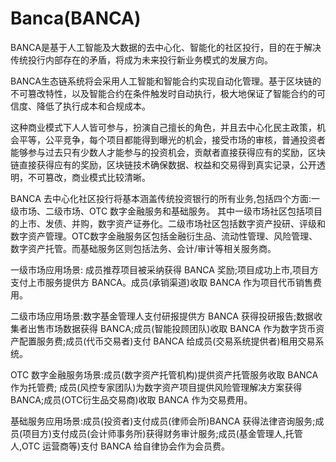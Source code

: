 # 

# Banca(BANCA)

BANCA是基于人工智能及大数据的去中心化、智能化的社区投行，目的在于解决传统投行内部存在的矛盾，将成为未来投行新业务模式的发展方向。

BANCA生态链系统将会采用人工智能和智能合约实现自动化管理。基于区块链的不可篡改特性，以及智能合约在条件触发时自动执行，极大地保证了智能合约的可信度、降低了执行成本和合规成本。

这种商业模式下人人皆可参与，扮演自己擅长的角色，并且去中心化民主政策，机会平等，公平竞争，每个项目都能得到曝光的机会，接受市场的审核，普通投资者能够参与过去只有少数人才能参与的投资机会，贡献者直接获得应有的奖励，区块链直接获得应有的奖励，区块链技术确保数据、权益和交易得到真实记录，公开透明，不可篡改，商业模式比较清晰。

BANCA 去中心化社区投行将基本涵盖传统投资银行的所有业务,包括四个方面:一级市场、二级市场、OTC 数字金融服务和基础服务。 其中一级市场社区包括项目的上市、发债、并购，数字资产证券化。二级市场社区包括数字资产投研、评级和数字资产管理。OTC数字金融服务区包括金融衍生品、流动性管理、风险管理、数字资产托管。而基础服务区则包括法务、会计/审计等相关服务商。

一级市场应用场景: 成员推荐项目被采纳获得 BANCA 奖励;项目成功上市,项目方支付上市服务提供方 BANCA。成员(承销渠道)收取 BANCA 作为项目代币销售费用。

二级市场应用场景:数字基金管理人支付研报提供方 BANCA 获得投研报告;数据收集者出售市场数据获得 BANCA;成员(智能投顾团队)收取 BANCA 作为数字货币资产配置服务费;成员(代币交易者)支付 BANCA 给成员(交易系统提供者)租用交易系统。

OTC 数字金融服务场景:成员(数字资产托管机构)提供资产托管服务收取 BANCA 作为托管费; 成员(风控专家团队)为数字资产项目提供风险管理解决方案获得 BANCA;成员(OTC衍生品交易商)收取 BANCA 作为交易费用。

基础服务应用场景:成员(投资者)支付成员(律师会所)BANCA 获得法律咨询服务;成员(项目方)支付成员(会计师事务所)获得财务审计服务;成员(基金管理人,托管人,OTC 运营商等)支付 BANCA 给自律协会作为会员费。

